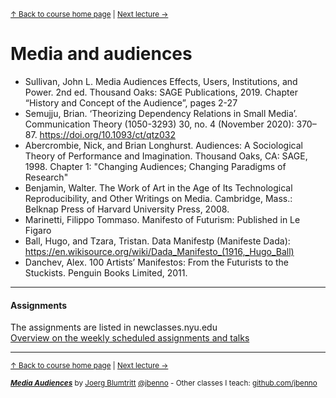 <sup>[&uarr; Back to course home page](/README.md) | [Next lecture &rarr;](/files/02.md)</sup> 
# Media and audiences
- Sullivan, John L. Media Audiences Effects, Users, Institutions, and Power. 2nd ed. Thousand Oaks: SAGE Publications, 2019. Chapter “History and Concept of the Audience”, pages 2-27
- Semujju, Brian. ‘Theorizing Dependency Relations in Small Media’. Communication Theory (1050-3293) 30, no. 4 (November 2020): 370–87. https://doi.org/10.1093/ct/qtz032
- Abercrombie, Nick, and Brian Longhurst. Audiences: A Sociological Theory of Performance and Imagination. Thousand Oaks, CA: SAGE, 1998. Chapter 1: "Changing Audiences; Changing Paradigms of Research"
- Benjamin, Walter. The Work of Art in the Age of Its Technological Reproducibility, and Other Writings on Media. Cambridge, Mass.: Belknap Press of Harvard University Press, 2008.
- Marinetti, Filippo Tommaso. Manifesto of Futurism: Published in Le Figaro
- Ball, Hugo, and Tzara, Tristan. Data Manifestp (Manifeste Dada): https://en.wikisource.org/wiki/Dada_Manifesto_(1916,_Hugo_Ball)
- Danchev, Alex. 100 Artists’ Manifestos: From the Futurists to the Stuckists. Penguin Books Limited, 2011.





***

#### Assignments
The assignments are listed in newclasses.nyu.edu  
[Overview on the weekly scheduled assignments and talks](https://docs.google.com/spreadsheets/d/10EElPgwd0SA_fW2tWd3AjJ3SswVbAe7kLfOHETJjV4k/edit?usp=sharing)  


***
<sup>[&uarr; Back to course home page](/README.md) | [Next lecture &rarr;](/files/01.md)</sup>  
  
<sup>***[Media Audiences](/README.md)*** by [Joerg Blumtritt](https://jbenno.net) [@jbenno](https://twitter.com/jbenno) - Other classes I teach: [github.com/jbenno](https://github.com/jbenno/teaching/blob/master/README.md)</sup>
